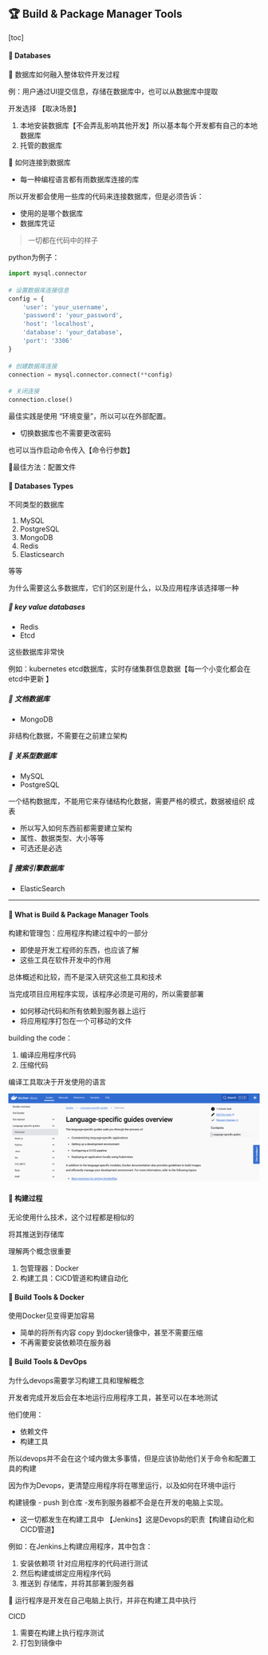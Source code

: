 ## 🏆 Build & Package Manager Tools

[toc]

#### 🚀  Databases

🎯 数据库如何融入整体软件开发过程 

例：用户通过UI提交信息，存储在数据库中，也可以从数据库中提取

开发选择 【取决场景】

1. 本地安装数据库【不会弄乱影响其他开发】所以基本每个开发都有自己的本地数据库
2. 托管的数据库



🎯 如何连接到数据库

+ 每一种编程语言都有雨数据库连接的库

所以开发都会使用一些库的代码来连接数据库，但是必须告诉：

+ 使用的是哪个数据库
+ 数据库凭证

> 一切都在代码中的样子

python为例子：

```python
import mysql.connector

# 设置数据库连接信息
config = {
    'user': 'your_username',
    'password': 'your_password',
    'host': 'localhost',
    'database': 'your_database',
    'port': '3306'
}

# 创建数据库连接
connection = mysql.connector.connect(**config)

# 关闭连接
connection.close()
```

最佳实践是使用 “环境变量”，所以可以在外部配置。

+ 切换数据库也不需要更改密码

也可以当作启动命令传入【命令行参数】



🧡最佳方法：配置文件



#### 🚀  Databases Types

不同类型的数据库

1. MySQL
2. PostgreSQL
3. MongoDB
4. Redis
5. Elasticsearch

等等

为什么需要这么多数据库，它们的区别是什么，以及应用程序该选择哪一种

##### 🎯 key value databases

+ Redis
+ Etcd

这些数据库非常快

例如：kubernetes etcd数据库，实时存储集群信息数据【每一个小变化都会在etcd中更新 】

##### 🎯 文档数据库

+ MongoDB

非结构化数据，不需要在之前建立架构 

##### 🎯 关系型数据库

+ MySQL
+ PostgreSQL 

一个结构数据库，不能用它来存储结构化数据，需要严格的模式，数据被组织 成表

+ 所以写入如何东西前都需要建立架构
+ 属性、数据类型、大小等等
+ 可选还是必选

##### 🎯 搜索引擎数据库

+ ElasticSearch

---

#### 🤔 What is Build & Package Manager Tools

构建和管理包：应用程序构建过程中的一部分

+ 即使是开发工程师的东西，也应该了解
+ 这些工具在软件开发中的作用

总体概述和比较，而不是深入研究这些工具和技术



当完成项目应用程序实现，该程序必须是可用的，所以需要部署 

+ 如何移动代码和所有依赖到服务器上运行
+ 将应用程序打包在一个可移动的文件

building the code：

1. 编译应用程序代码
2. 压缩代码

编译工具取决于开发使用的语言

 ![image-20231216103813932](./images/04_Build_Package_Tools/image-20231216103813932.png)



#### 🚀 构建过程

无论使用什么技术，这个过程都是相似的

将其推送到存储库

理解两个概念很重要

1. 包管理器：Docker
2. 构建工具：CICD管道和构建自动化



#### 🚀 Build Tools & Docker

使用Docker见变得更加容易

+ 简单的将所有内容 copy 到docker镜像中，甚至不需要压缩
+ 不再需要安装依赖项在服务器



#### 🚀 Build Tools & DevOps

为什么devops需要学习构建工具和理解概念

开发者完成开发后会在本地运行应用程序工具，甚至可以在本地测试

他们使用：

+ 依赖文件
+ 构建工具

所以devops并不会在这个域内做太多事情，但是应该协助他们关于命令和配置工具的构建

因为作为Devops，更清楚应用程序将在哪里运行，以及如何在环境中运行

构建镜像 - push 到仓库 -发布到服务器都不会是在开发的电脑上实现。

+ 这一切都发生在构建工具中 【Jenkins】这是Devops的职责【构建自动化和CICD管道】

例如：在Jenkins上构建应用程序，其中包含：

1. 安装依赖项 针对应用程序的代码进行测试
2. 然后构建或绑定应用程序代码
3. 推送到 存储库，并将其部署到服务器

🔔 运行程序是开发在自己电脑上执行，并非在构建工具中执行



CICD

1. 需要在构建上执行程序测试
2. 打包到镜像中

